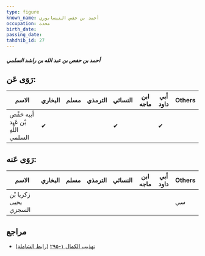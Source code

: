 ```yaml
---
type: figure
known_name: أحمد بن حفص النيسابوري
occupation: محدث
birth_date:
passing_date:
tahdhib_id: 27
---
```

##### أحمد بن حفص بن عبد الله بن راشد السلمي

## رَوَى عَن:
| الاسم                              | البخاري | مسلم | الترمذي | النسائي | ابن ماجه | أبي داود | Others |
| ---------------------------------- | ------- | ---- | ------- | ------- | -------- | -------- | ------ |
| أبيه حَفْص بْن عَبد اللَّهِ السلمي | ✔       |      |         | ✔       |          | ✔        |        |
## رَوَى عَنه:
| الاسم                 | البخاري | مسلم | الترمذي | النسائي | ابن ماجه | أبي داود | Others |
| --------------------- | ------- | ---- | ------- | ------- | -------- | -------- | ------ |
| زكريا بْن يحيى السجزي |         |      |         |         |          |          | سي     |
## مراجع
- [تهذيب الكمال ١-٢٩٥](obsidian://open?vault=Tahdhib-al-Kamal&file=Figures/٢٧-أحمد%20بن%20حفص%20بن%20عبد%20الله%20بن%20راشد%20السلمي) ([رابط الشاملة](https://shamela.ws/book/3722/294))